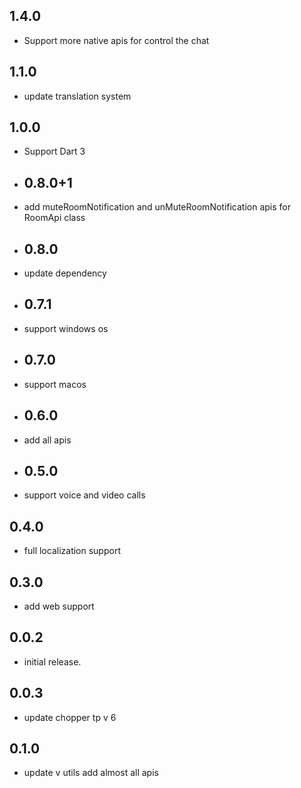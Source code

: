 ## 1.4.0
- Support more native apis for control the chat
## 1.1.0

- update translation system

## 1.0.0

- Support Dart 3
- ## 0.8.0+1
- add muteRoomNotification and unMuteRoomNotification apis for RoomApi class
- ## 0.8.0
- update dependency
- ## 0.7.1
- support windows os
- ## 0.7.0
- support macos
- ## 0.6.0
- add all apis
- ## 0.5.0
- support voice and video calls

## 0.4.0

- full localization support

## 0.3.0

- add web support

## 0.0.2

* initial release.

## 0.0.3

* update chopper tp v 6

## 0.1.0

* update v utils add almost all apis
